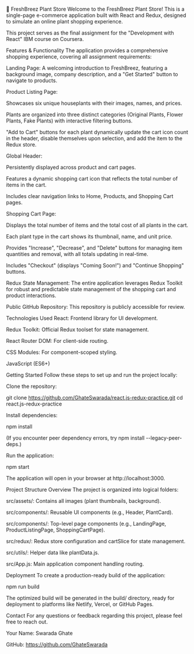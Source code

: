 🌿 FreshBreez Plant Store
Welcome to the FreshBreez Plant Store! This is a single-page e-commerce application built with React and Redux, designed to simulate an online plant shopping experience.

This project serves as the final assignment for the "Development with React" IBM course on Coursera.

Features & Functionality
The application provides a comprehensive shopping experience, covering all assignment requirements:

Landing Page: A welcoming introduction to FreshBreez, featuring a background image, company description, and a "Get Started" button to navigate to products.

Product Listing Page:

Showcases six unique houseplants with their images, names, and prices.

Plants are organized into three distinct categories (Original Plants, Flower Plants, Fake Plants) with interactive filtering buttons.

"Add to Cart" buttons for each plant dynamically update the cart icon count in the header, disable themselves upon selection, and add the item to the Redux store.

Global Header:

Persistently displayed across product and cart pages.

Features a dynamic shopping cart icon that reflects the total number of items in the cart.

Includes clear navigation links to Home, Products, and Shopping Cart pages.

Shopping Cart Page:

Displays the total number of items and the total cost of all plants in the cart.

Each plant type in the cart shows its thumbnail, name, and unit price.

Provides "Increase", "Decrease", and "Delete" buttons for managing item quantities and removal, with all totals updating in real-time.

Includes "Checkout" (displays "Coming Soon!") and "Continue Shopping" buttons.

Redux State Management: The entire application leverages Redux Toolkit for robust and predictable state management of the shopping cart and product interactions.

Public GitHub Repository: This repository is publicly accessible for review.

Technologies Used
React: Frontend library for UI development.

Redux Toolkit: Official Redux toolset for state management.

React Router DOM: For client-side routing.

CSS Modules: For component-scoped styling.

JavaScript (ES6+)

Getting Started
Follow these steps to set up and run the project locally:

Clone the repository:

git clone https://github.com/GhateSwarada/react.js-redux-practice.git
cd react.js-redux-practice


Install dependencies:

npm install

(If you encounter peer dependency errors, try npm install --legacy-peer-deps.)

Run the application:

npm start

The application will open in your browser at http://localhost:3000.

Project Structure Overview
The project is organized into logical folders:

src/assets/: Contains all images (plant thumbnails, background).

src/components/: Reusable UI components (e.g., Header, PlantCard).

src/components/: Top-level page components (e.g., LandingPage, ProductListingPage, ShoppingCartPage).

src/redux/: Redux store configuration and cartSlice for state management.

src/utils/: Helper data like plantData.js.

src/App.js: Main application component handling routing.

Deployment
To create a production-ready build of the application:

npm run build

The optimized build will be generated in the build/ directory, ready for deployment to platforms like Netlify, Vercel, or GitHub Pages.

Contact
For any questions or feedback regarding this project, please feel free to reach out.

Your Name: Swarada Ghate

GitHub: https://github.com/GhateSwarada
